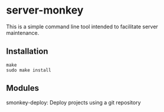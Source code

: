 server-monkey
========================

This is a simple command line tool intended to facilitate server maintenance.

Installation
--------
```
make
sudo make install
```

Modules
--------
smonkey-deploy: Deploy projects using a git repository
